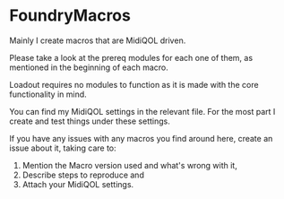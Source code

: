 # FoundryMacros

Mainly I create macros that are MidiQOL driven. 

Please take a look at the prereq modules for each one of them, as mentioned in the beginning of each macro.

Loadout requires no modules to function as it is made with the core functionality in mind. 


You can find my MidiQOL settings in the relevant file.
For the most part I create and test things under these settings.

If you have any issues with any macros you find around here, create an issue about it, taking care to:
1. Mention the Macro version used and what's wrong with it,
2. Describe steps to reproduce and
3. Attach your MidiQOL settings.
